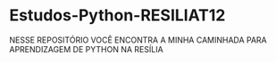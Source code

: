 # Estudos-Python-RESILIAT12
NESSE REPOSITÓRIO VOCÊ ENCONTRA A MINHA CAMINHADA PARA APRENDIZAGEM DE PYTHON NA RESÍLIA
